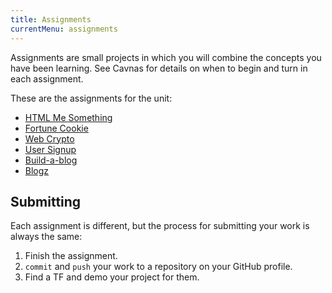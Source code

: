 ```yaml
---
title: Assignments
currentMenu: assignments
---
```


Assignments are small projects in which you will combine the concepts you have been learning. See Cavnas for details on when to begin and turn in each assignment.

These are the assignments for the unit:

- [HTML Me Something](./html-me-something/)
- [Fortune Cookie](./fortune-cookie/)
- [Web Crypto](./web-crypto/)
- [User Signup](./user-signup/)
- [Build-a-blog](./build-a-blog/)
- [Blogz](./blogz/)

## Submitting

Each assignment is different, but the process for submitting your work is always the same:

1. Finish the assignment.
2. `commit` and `push` your work to a repository on your GitHub profile.
3. Find a TF and demo your project for them.
